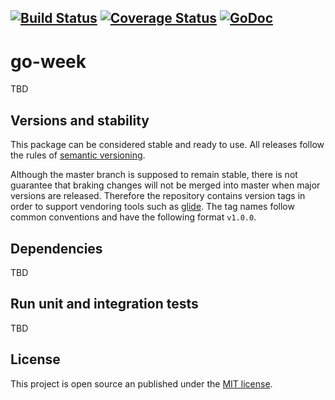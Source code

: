 [![Build Status](https://travis-ci.org/stoewer/go-week.svg?branch=master)](https://travis-ci.org/stoewer/go-week)
[![Coverage Status](https://coveralls.io/repos/github/stoewer/go-week/badge.svg?branch=master)](https://coveralls.io/github/stoewer/go-week?branch=master)
[![GoDoc](https://godoc.org/github.com/stoewer/go-week?status.svg)](https://godoc.org/github.com/stoewer/go-week)
---

go-week
=======

TBD

Versions and stability
----------------------

This package can be considered stable and ready to use. All releases follow the rules of 
[semantic versioning](http://semver.org).

Although the master branch is supposed to remain stable, there is not guarantee that braking changes will not
be merged into master when major versions are released. Therefore the repository contains version tags in 
order to support vendoring tools such as [glide](https://glide.sh). The tag names follow common conventions 
and have the following format `v1.0.0`.

Dependencies
------------

TBD

Run unit and integration tests
------------------------------ 

TBD

License
-------

This project is open source an published under the [MIT license](LICENSE).

